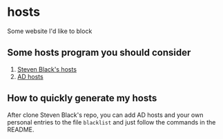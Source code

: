 # hosts
Some website I'd like to block

## Some hosts program you should consider
1. [Steven Black's hosts](https://github.com/StevenBlack/hosts)
2. [AD hosts](https://github.com/vokins/yhosts)

## How to quickly generate my hosts
After clone Steven Black's repo, you can add AD hosts and your own personal entries to the file `blacklist` and just follow the commands in the README.
